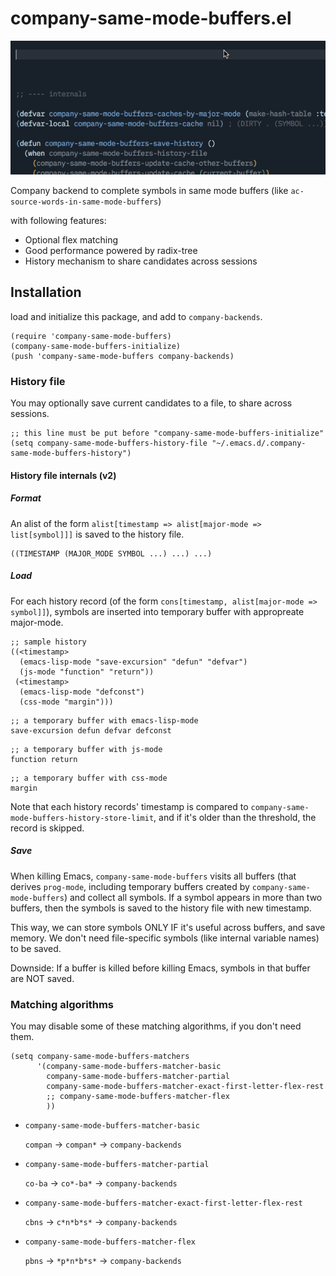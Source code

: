 # company-same-mode-buffers.el

![screencast](img/screencast.gif)

Company backend to complete symbols in same mode buffers (like
`ac-source-words-in-same-mode-buffers`)

with following features:

- Optional flex matching
- Good performance powered by radix-tree
- History mechanism to share candidates across sessions

## Installation

load and initialize this package, and add to `company-backends`.

```emacs-lisp
(require 'company-same-mode-buffers)
(company-same-mode-buffers-initialize)
(push 'company-same-mode-buffers company-backends)
```

### History file

You may optionally save current candidates to a file, to share across
sessions.

```emacs-lisp
;; this line must be put before "company-same-mode-buffers-initialize"
(setq company-same-mode-buffers-history-file "~/.emacs.d/.company-same-mode-buffers-history")
```

#### History file internals (v2)
##### Format

An alist of the form `alist[timestamp => alist[major-mode => list[symbol]]]` is saved to the history
file.

``` emacs-lisp
((TIMESTAMP (MAJOR_MODE SYMBOL ...) ...) ...)
```

##### Load

For each history record (of the form `cons[timestamp, alist[major-mode => symbol]]`), symbols are inserted into temporary buffer with appropreate major-mode.

``` emacs-lisp
;; sample history
((<timestamp>
  (emacs-lisp-mode "save-excursion" "defun" "defvar")
  (js-mode "function" "return"))
 (<timestamp>
  (emacs-lisp-mode "defconst")
  (css-mode "margin")))
```

``` emacs-lisp
;; a temporary buffer with emacs-lisp-mode
save-excursion defun defvar defconst
```

``` emacs-lisp
;; a temporary buffer with js-mode
function return
```

``` emacs-lisp
;; a temporary buffer with css-mode
margin
```

Note that each history records' timestamp is compared to `company-same-mode-buffers-history-store-limit`, and if it's older than the threshold, the record is skipped.

##### Save

When killing Emacs, `company-same-mode-buffers` visits all buffers (that derives `prog-mode`, including temporary buffers created by `company-same-mode-buffers`) and collect all symbols. If a symbol appears in more than two buffers, then the symbols is saved to the history file with new timestamp.

This way, we can store symbols ONLY IF it's useful across buffers, and save memory. We don't need file-specific symbols (like internal variable names) to be saved.

Downside: If a buffer is killed before killing Emacs, symbols in that buffer are NOT saved.

### Matching algorithms

You may disable some of these matching algorithms, if you don't need
them.

```emacs-lisp
(setq company-same-mode-buffers-matchers
      '(company-same-mode-buffers-matcher-basic
        company-same-mode-buffers-matcher-partial
        company-same-mode-buffers-matcher-exact-first-letter-flex-rest
        ;; company-same-mode-buffers-matcher-flex
        ))
```

- `company-same-mode-buffers-matcher-basic`

  `compan` -> `compan*` -> `company-backends`

- `company-same-mode-buffers-matcher-partial`

  `co-ba` -> `co*-ba*` -> `company-backends`

- `company-same-mode-buffers-matcher-exact-first-letter-flex-rest`

  `cbns` -> `c*n*b*s*` -> `company-backends`

- `company-same-mode-buffers-matcher-flex`

  `pbns` -> `*p*n*b*s*` -> `company-backends`
